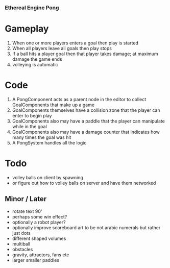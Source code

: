 ### Ethereal Engine Pong

# Gameplay

1) When one or more players enters a goal then play is started
2) When all players leave all goals then play stops
3) If a ball hits a player goal then that player takes damage; at maximum damage the game ends
4) volleying is automatic

# Code

1) A PongComponent acts as a parent node in the editor to collect GoalComponents that make up a game
2) GoalComponents themselves have a collision zone that the player can enter to begin play
3) GoalComponents also may have a paddle that the player can manipulate while in the goal
4) GoalComponents also may have a damage counter that indicates how many times the goal was hit
5) A PongSystem handles all the logic

# Todo

- volley balls on client by spawning
- or figure out how to volley balls on server and have them networked


## Minor / Later

- rotate text 90'
- perhaps some win effect?
- optionally a robot player?
- optionally improve scoreboard art to be not arabic numerals but rather just dots
- different shaped volumes
- multiball
- obstacles
- gravity, attractors, fans etc
- larger smaller paddles

